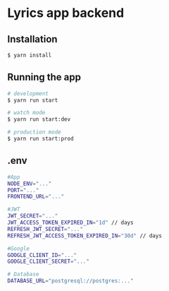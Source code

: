 # Lyrics app backend

## Installation

```bash
$ yarn install
```

## Running the app

```bash
# development
$ yarn run start

# watch mode
$ yarn run start:dev

# production mode
$ yarn run start:prod
```

## .env

```bash
#App
NODE_ENV="..."
PORT="..."
FRONTEND_URL="..."

#JWT
JWT_SECRET="..."
JWT_ACCESS_TOKEN_EXPIRED_IN="1d" // days
REFRESH_JWT_SECRET="..."
REFRESH_JWT_ACCESS_TOKEN_EXPIRED_IN="30d" // days

#Google
GOOGLE_CLIENT_ID="..."
GOOGLE_CLIENT_SECRET="..."

# Database
DATABASE_URL="postgresql://postgres:..."
```
